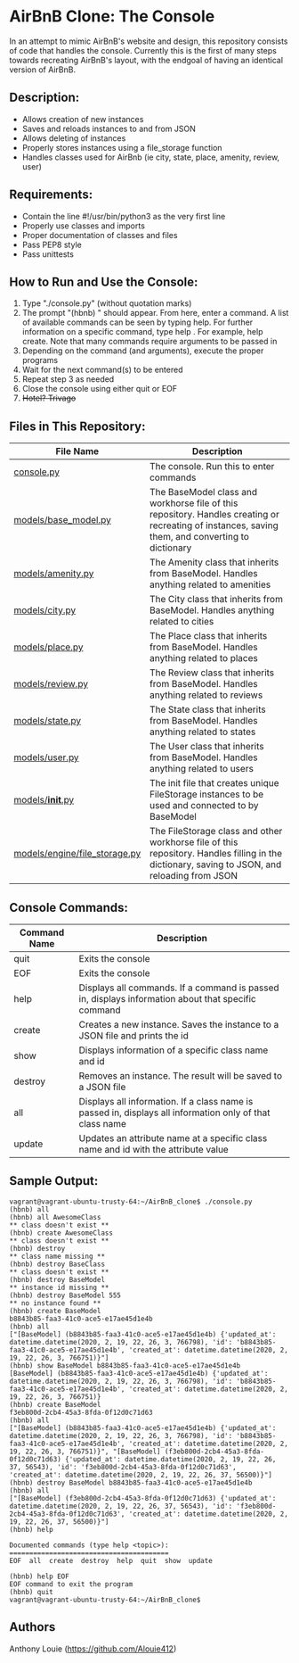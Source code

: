 # AirBnB Clone: The Console

In an attempt to mimic AirBnB's website and design, this repository consists of code that handles the console. Currently this is the first of many steps towards recreating AirBnB's layout, with the endgoal of having an identical version of AirBnB.

## Description:

* Allows creation of new instances
* Saves and reloads instances to and from JSON
* Allows deleting of instances
* Properly stores instances using a file_storage function
* Handles classes used for AirBnb (ie city, state, place, amenity, review, user)

## Requirements:

* Contain the line #!/usr/bin/python3 as the very first line
* Properly use classes and imports
* Proper documentation of classes and files
* Pass PEP8 style
* Pass unittests

## How to Run and Use the Console:

1. Type "./console.py" (without quotation marks)
2. The prompt "(hbnb) " should appear. From here, enter a command. A list of available commands can be seen by typing help. For further information on a specific command, type help <command>. For example, help create. Note that many commands require arguments to be passed in
3. Depending on the command (and arguments), execute the proper programs
4. Wait for the next command(s) to be entered
5. Repeat step 3 as needed
6. Close the console using either quit or EOF
7. ~~Hotel? Trivago~~

## Files in This Repository:

| File Name | Description|
| --- | --- |
|[console.py](https://github.com/Alouie412/AirBnB_clone/blob/master/console.py) | The console. Run this to enter commands |
|[models/base_model.py](https://github.com/Alouie412/AirBnB_clone/blob/master/models/base_model.py) | The BaseModel class and workhorse file of this repository. Handles creating or recreating of instances, saving them, and converting to dictionary |
|[models/amenity.py](https://github.com/Alouie412/AirBnB_clone/blob/master/models/amenity.py) | The Amenity class that inherits from BaseModel. Handles anything related to amenities |
|[models/city.py](https://github.com/Alouie412/AirBnB_clone/blob/master/models/city.py) | The City class that inherits from BaseModel. Handles anything related to cities |
|[models/place.py](https://github.com/Alouie412/AirBnB_clone/blob/master/models/place.py) | The Place class that inherits from BaseModel. Handles anything related to places |
|[models/review.py](https://github.com/Alouie412/AirBnB_clone/blob/master/models/review.py) | The Review class that inherits from BaseModel. Handles anything related to reviews |
|[models/state.py](https://github.com/Alouie412/AirBnB_clone/blob/master/models/state.py) | The State class that inherits from BaseModel. Handles anything related to states |
|[models/user.py](https://github.com/Alouie412/AirBnB_clone/blob/master/models/user.py) | The User class that inherits from BaseModel. Handles anything related to users |
|[models/__init__.py](https://github.com/Alouie412/AirBnB_clone/blob/master/models/__init__.py) | The init file that creates unique FileStorage instances to be used and connected to by BaseModel |
|[models/engine/file_storage.py](https://github.com/Alouie412/AirBnB_clone/blob/master/models/engine/file_storage.py) | The FileStorage class and other workhorse file of this repository. Handles filling in the dictionary, saving to JSON, and reloading from JSON |

## Console Commands:

| Command Name | Description |
| --- | --- |
| quit | Exits the console |
| EOF | Exits the console |
| help <command> | Displays all commands. If a command is passed in, displays information about that specific command |
| create <class name> | Creates a new instance. Saves the instance to a JSON file and prints the id |
| show <class name> <id> | Displays information of a specific class name and id |
| destroy <class name> <id> | Removes an instance. The result will be saved to a JSON file |
| all <class name> | Displays all information. If a class name is passed in, displays all information only of that class name |
| update <class name> <id> <attribute name> <attribute value> | Updates an attribute name at a specific class name and id with the attribute value |
  
## Sample Output:
```
vagrant@vagrant-ubuntu-trusty-64:~/AirBnB_clone$ ./console.py
(hbnb) all
(hbnb) all AwesomeClass
** class doesn't exist **
(hbnb) create AwesomeClass
** class doesn't exist **
(hbnb) destroy
** class name missing **
(hbnb) destroy BaseClass
** class doesn't exist **
(hbnb) destroy BaseModel
** instance id missing **
(hbnb) destroy BaseModel 555
** no instance found **
(hbnb) create BaseModel
b8843b85-faa3-41c0-ace5-e17ae45d1e4b
(hbnb) all
["[BaseModel] (b8843b85-faa3-41c0-ace5-e17ae45d1e4b) {'updated_at': datetime.datetime(2020, 2, 19, 22, 26, 3, 766798), 'id': 'b8843b85-faa3-41c0-ace5-e17ae45d1e4b', 'created_at': datetime.datetime(2020, 2, 19, 22, 26, 3, 766751)}"]
(hbnb) show BaseModel b8843b85-faa3-41c0-ace5-e17ae45d1e4b
[BaseModel] (b8843b85-faa3-41c0-ace5-e17ae45d1e4b) {'updated_at': datetime.datetime(2020, 2, 19, 22, 26, 3, 766798), 'id': 'b8843b85-faa3-41c0-ace5-e17ae45d1e4b', 'created_at': datetime.datetime(2020, 2, 19, 22, 26, 3, 766751)}
(hbnb) create BaseModel
f3eb800d-2cb4-45a3-8fda-0f12d0c71d63
(hbnb) all
["[BaseModel] (b8843b85-faa3-41c0-ace5-e17ae45d1e4b) {'updated_at': datetime.datetime(2020, 2, 19, 22, 26, 3, 766798), 'id': 'b8843b85-faa3-41c0-ace5-e17ae45d1e4b', 'created_at': datetime.datetime(2020, 2, 19, 22, 26, 3, 766751)}", "[BaseModel] (f3eb800d-2cb4-45a3-8fda-0f12d0c71d63) {'updated_at': datetime.datetime(2020, 2, 19, 22, 26, 37, 56543), 'id': 'f3eb800d-2cb4-45a3-8fda-0f12d0c71d63', 'created_at': datetime.datetime(2020, 2, 19, 22, 26, 37, 56500)}"]
(hbnb) destroy BaseModel b8843b85-faa3-41c0-ace5-e17ae45d1e4b
(hbnb) all
["[BaseModel] (f3eb800d-2cb4-45a3-8fda-0f12d0c71d63) {'updated_at': datetime.datetime(2020, 2, 19, 22, 26, 37, 56543), 'id': 'f3eb800d-2cb4-45a3-8fda-0f12d0c71d63', 'created_at': datetime.datetime(2020, 2, 19, 22, 26, 37, 56500)}"]
(hbnb) help

Documented commands (type help <topic>):
========================================
EOF  all  create  destroy  help  quit  show  update

(hbnb) help EOF
EOF command to exit the program
(hbnb) quit
vagrant@vagrant-ubuntu-trusty-64:~/AirBnB_clone$
```

## Authors

Anthony Louie (https://github.com/Alouie412)